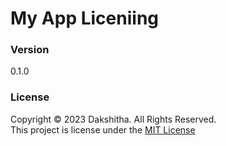 # My App Liceniing

### Version
0.1.0

### License
Copyright &copy; 2023 Dakshitha. All Rights Reserved. <br>
This project is license under the [MIT License](Lisence.txt)